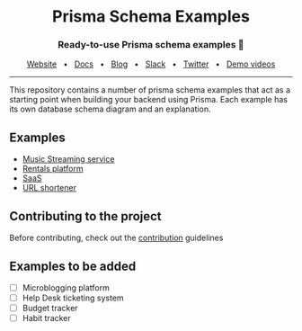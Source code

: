 <div align="center">
  <h1>Prisma Schema Examples</h1>
  <p><h3 align="center">Ready-to-use Prisma schema examples 🚀</h3></p>
  <a href="https://www.prisma.io/">Website</a>
  <span>&nbsp;&nbsp;•&nbsp;&nbsp;</span>
  <a href="https://www.prisma.io/docs/">Docs</a>
  <span>&nbsp;&nbsp;•&nbsp;&nbsp;</span>
  <a href="https://www.prisma.io/blog">Blog</a>
  <span>&nbsp;&nbsp;•&nbsp;&nbsp;</span>
  <a href="https://slack.prisma.io/">Slack</a>
  <span>&nbsp;&nbsp;•&nbsp;&nbsp;</span>
  <a href="https://twitter.com/prisma">Twitter</a>
  <span>&nbsp;&nbsp;•&nbsp;&nbsp;</span>
  <a href="https://www.youtube.com/watch?v=0RhtQgIs-TE&list=PLn2e1F9Rfr6k9PnR_figWOcSHgc_erDr5&index=1">Demo videos</a>
</div>

<hr>

This repository contains a number of prisma schema examples that act as a starting point when building your backend using Prisma. Each example has its own database schema diagram and an explanation.

## Examples

- [Music Streaming service](https://github.com/prisma/prisma-schema-examples/tree/main/musicStreamingService)
- [Rentals platform](https://github.com/prisma/prisma-schema-examples/tree/main/rentalsPlatform)
- [SaaS](https://github.com/prisma/prisma-schema-examples/tree/main/saas)
- [URL shortener](https://github.com/prisma/prisma-schema-examples/tree/main/urlShortener)

## Contributing to the project

Before contributing, check out the [contribution](https://github.com/prisma/prisma-schema-examples/blob/main/CONTRIBUTING.MD) guidelines

## Examples to be added

- [ ] Microblogging platform
- [ ] Help Desk ticketing system
- [ ] Budget tracker
- [ ] Habit tracker
